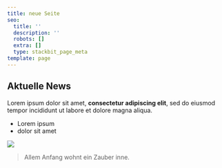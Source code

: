 ```yaml
---
title: neue Seite
seo:
  title: ''
  description: ''
  robots: []
  extra: []
  type: stackbit_page_meta
template: page
---
```

## Aktuelle News

Lorem ipsum dolor sit amet, **consectetur adipiscing elit**, sed do eiusmod tempor incididunt ut labore et dolore magna aliqua.

*   Lorem ipsum
*   dolor sit amet

![](images/20210722\_191824.jpg)

> Allem Anfang wohnt ein Zauber inne.
